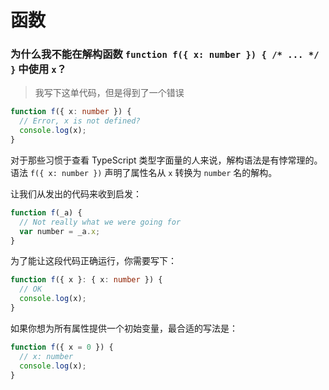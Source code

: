 # 函数

### 为什么我不能在解构函数 `function f({ x: number }) { /* ... */ }` 中使用 `x`？

> 我写下这单代码，但是得到了一个错误

```ts
function f({ x: number }) {
  // Error, x is not defined?
  console.log(x);
}
```

对于那些习惯于查看 TypeScript 类型字面量的人来说，解构语法是有悖常理的。语法 `f({ x: number })` 声明了属性名从 `x` 转换为 `number` 名的解构。

让我们从发出的代码来收到启发：

```ts
function f(_a) {
  // Not really what we were going for
  var number = _a.x;
}
```

为了能让这段代码正确运行，你需要写下：

```ts
function f({ x }: { x: number }) {
  // OK
  console.log(x);
}
```

如果你想为所有属性提供一个初始变量，最合适的写法是：

```ts
function f({ x = 0 }) {
  // x: number
  console.log(x);
}
```

